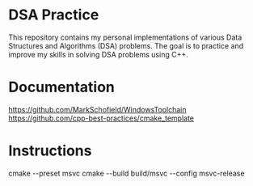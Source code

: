 # DSA Practice

This repository contains my personal implementations of various Data Structures and Algorithms (DSA) problems. The goal is to practice and improve my skills in solving DSA problems using C++.

# Documentation

https://github.com/MarkSchofield/WindowsToolchain
https://github.com/cpp-best-practices/cmake_template

# Instructions

cmake --preset msvc
cmake --build build/msvc --config msvc-release
